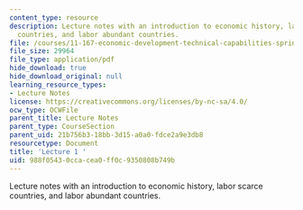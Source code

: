```yaml
---
content_type: resource
description: Lecture notes with an introduction to economic history, labor scarce
  countries, and labor abundant countries.
file: /courses/11-167-economic-development-technical-capabilities-spring-2004/988f05430ccacea0ff0c9350808b749b_lec_1.pdf
file_size: 29964
file_type: application/pdf
hide_download: true
hide_download_original: null
learning_resource_types:
- Lecture Notes
license: https://creativecommons.org/licenses/by-nc-sa/4.0/
ocw_type: OCWFile
parent_title: Lecture Notes
parent_type: CourseSection
parent_uid: 21b756b3-18bb-3d15-a0a0-fdce2a9e3db8
resourcetype: Document
title: 'Lecture 1 '
uid: 988f0543-0cca-cea0-ff0c-9350808b749b
---
```

Lecture notes with an introduction to economic history, labor scarce countries, and labor abundant countries.